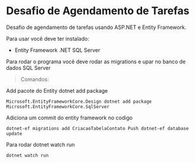 # Desafio de Agendamento de Tarefas

Desafio de agendamento de tarefas usando ASP.NET e Entity Framework.

Para usar você deve ter instalado:

- Entity Framework .NET SQL Server

Para rodar o programa você deve rodar as migrations e upar no banco de dados SQL Server

> Comandos:

Add pacote do Entity dotnet add package
```
Microsoft.EntityFrameworkCore.Design dotnet add package Microsoft.EntityFrameworkCore.SqlServer
```
Adiciona um commit do entity framework no codigo 

```
dotnet-ef migrations add CriacaoTabelaContato Push dotnet-ef database update
```

Para rodar dotnet watch run
```
dotnet watch run
```
